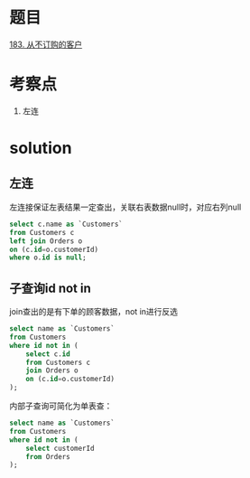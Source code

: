 # 题目

[183. 从不订购的客户](https://leetcode.cn/problems/customers-who-never-order/)

# 考察点
1. 左连

# solution

## 左连
左连接保证左表结果一定查出，关联右表数据null时，对应右列null
```sql
select c.name as `Customers`
from Customers c
left join Orders o
on (c.id=o.customerId)
where o.id is null;
```

## 子查询id not in
join查出的是有下单的顾客数据，not in进行反选

```sql
select name as `Customers`
from Customers
where id not in (
    select c.id
    from Customers c
    join Orders o
    on (c.id=o.customerId)
);
```

内部子查询可简化为单表查：
```sql
select name as `Customers`
from Customers
where id not in (
    select customerId
    from Orders
);
```